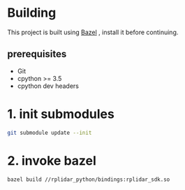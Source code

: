 # Building
This project is built using [Bazel](https://docs.bazel.build/versions/master/install.html) , install it before continuing.

## prerequisites
- Git
- cpython >= 3.5
- cpython dev headers

# 1. init submodules
```bash
git submodule update --init
```

# 2. invoke bazel
```bash
bazel build //rplidar_python/bindings:rplidar_sdk.so
```